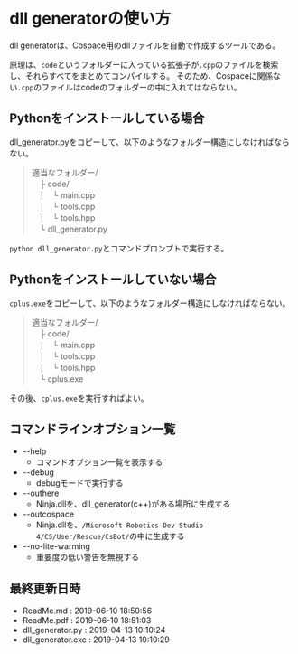 # dll generatorの使い方

dll generatorは、Cospace用のdllファイルを自動で作成するツールである。

原理は、`code`というフォルダーに入っている拡張子が`.cpp`のファイルを検索し、それらすべてをまとめてコンパイルする。
そのため、Cospaceに関係ない`.cpp`のファイルはcodeのフォルダーの中に入れてはならない。

## Pythonをインストールしている場合

dll_generator.pyをコピーして、以下のようなフォルダー構造にしなければならない。

> 適当なフォルダー/<br>
> 　├ code/<br>
> 　│　└ main.cpp<br>
> 　│　└ tools.cpp<br>
> 　│　└ tools.hpp<br>
> 　└ dll_generator.py

`python dll_generator.py`とコマンドプロンプトで実行する。

## Pythonをインストールしていない場合

`cplus.exe`をコピーして、以下のようなフォルダー構造にしなければならない。

> 適当なフォルダー/<br>
> 　├ code/<br>
> 　│　└ main.cpp<br>
> 　│　└ tools.cpp<br>
> 　│　└ tools.hpp<br>
> 　└ cplus.exe

その後、`cplus.exe`を実行すればよい。


## コマンドラインオプション一覧

- --help
  - コマンドオプション一覧を表示する
- --debug
  - debugモードで実行する
- --outhere
  - Ninja.dllを、dll_generator(c++)がある場所に生成する
- --outcospace
  - Ninja.dllを、`/Microsoft Robotics Dev Studio 4/CS/User/Rescue/CsBot/`の中に生成する
- --no-lite-warming
  - 重要度の低い警告を無視する

## 最終更新日時

* ReadMe.md : 2019-06-10 18:50:56
* ReadMe.pdf : 2019-06-10 18:51:03
* dll_generator.py : 2019-04-13 10:10:24
* dll_generator.exe : 2019-04-13 10:10:29
